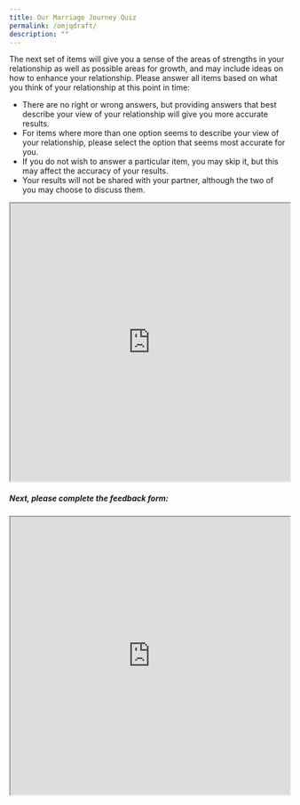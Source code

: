 ```yaml
---
title: Our Marriage Journey Quiz
permalink: /omjqdraft/
description: ""
---
```

The next set of items will give you a sense of the areas of strengths in your relationship as well as possible areas for growth, and may include ideas on how to enhance your relationship.
Please answer all items based on what you think of your relationship at this point in time: 
- There are no right or wrong answers, but providing answers that best describe your view of your relationship will give you more accurate results. 
- For items where more than one option seems to describe your view of your relationship, please select the option that seems most accurate for you.
-  If you do not wish to answer a particular item, you may skip it, but this may affect the accuracy of your results. 
- Your results will not be shared with your partner, although the two of you may choose to discuss them.

<!-- /\* Font Definitions \*/ @font-face {font-family:"Cambria Math"; panose-1:2 4 5 3 5 4 6 3 2 4;} @font-face {font-family:Calibri; panose-1:2 15 5 2 2 2 4 3 2 4;} @font-face {font-family:"Segoe UI"; panose-1:2 11 5 2 4 2 4 2 2 3;} /\* Style Definitions \*/ p.MsoNormal, li.MsoNormal, div.MsoNormal {margin-top:0cm; margin-right:0cm; margin-bottom:8.0pt; margin-left:0cm; line-height:107%; font-size:11.0pt; font-family:"Calibri",sans-serif;} .MsoChpDefault {font-family:"Calibri",sans-serif;} .MsoPapDefault {margin-bottom:8.0pt; line-height:107%;} /\* Page Definitions \*/ @page WordSection1 {size:612.0pt 792.0pt; margin:72.0pt 72.0pt 72.0pt 72.0pt;} div.WordSection1 {page:WordSection1;} -->

<iframe style="width:100%;height:500px" src="https://www.checkfirst.gov.sg/c/014c7c7d-9904-4a64-87c8-c43005651a33"></iframe>

##### **Next, please complete the feedback form:**
	
<iframe style="width: 100%; height: 500px" src="https://form.gov.sg/6461a79021c6ea00125d0410" id="iframe"></iframe><p></p>